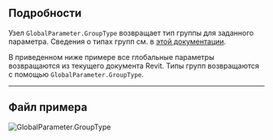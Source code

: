 ## Подробности
Узел `GlobalParameter.GroupType` возвращает тип группы для заданного параметра. Сведения о типах групп см. в [этой документации](https://help.autodesk.com/view/RVT/2025/RUS/?guid=GUID-94EA2B8E-2C00-4D29-8D5A-C7C6664DE9CE).

В приведенном ниже примере все глобальные параметры возвращаются из текущего документа Revit. Типы групп возвращаются с помощью `GlobalParameter.GroupType`.
___
## Файл примера

![GlobalParameter.GroupType](./Revit.Elements.GlobalParameter.GroupType_img.jpg)
